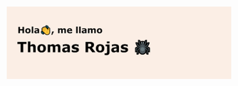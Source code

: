 <img src="https://raw.githubusercontent.com/thomiboi/thomiboi/master/banner-image-github.png" alt="banner thomiboi">

